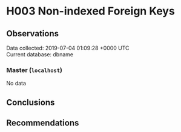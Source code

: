 # H003 Non-indexed Foreign Keys #

## Observations ##
Data collected: 2019-07-04 01:09:28 +0000 UTC  
Current database: dbname  

### Master (`localhost`) ###


No data


## Conclusions ##


## Recommendations ##

